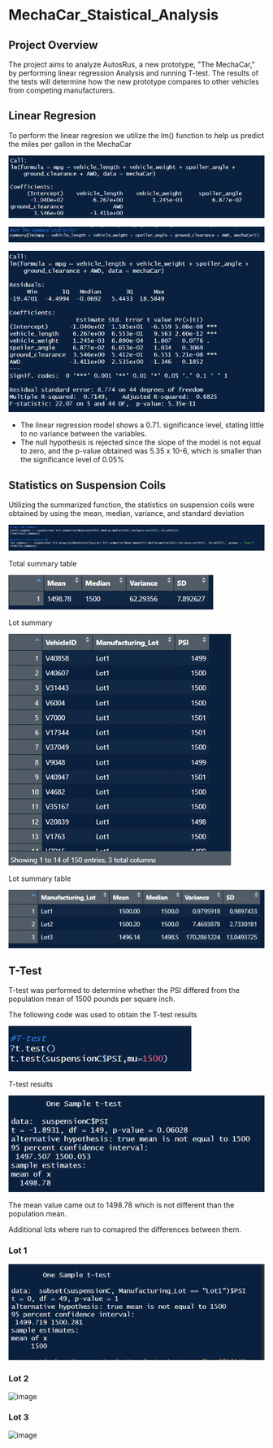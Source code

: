 # MechaCar_Staistical_Analysis

## Project Overview

The project aims to analyze AutosRus, a new prototype, "The MechaCar," by performing linear regression Analysis and running T-test. The results of the tests will determine how the new prototype compares to other vehicles from competing manufacturers.

## Linear Regresion

To perform the linear regresion we utilize the lm() function to help us predict the miles per gallon in the MechaCar

![image](https://github.com/Dibarra11/MechaCar_Staistical_Analysis/blob/2e39bdc572d3a3fea8767840766a8e160aa16a1b/Linear%20regression%20to%20predict%20mpg.png)

![image](https://github.com/Dibarra11/MechaCar_Staistical_Analysis/blob/c5dbbeca53f9a76714d11de7d52ace685a99363e/Linear%20regression%20to%20predict%20mpg3.png)

![image](https://github.com/Dibarra11/MechaCar_Staistical_Analysis/blob/5a250cea2b025f6d4fc35cf80ad126bf0247525f/Linear%20regression%20to%20predict%20mpg%202.png)

- The linear regression model shows a 0.71. significance level, stating little to no variance between the variables.
- The null hypothesis is rejected since the slope of the model is not equal to zero, and the p-value obtained was 5.35 x 10-6, which is smaller than the significance level of 0.05%

## Statistics on Suspension Coils

Utilizing the summarized function, the statistics on suspension coils were obtained by using  the mean, median, variance, and standard deviation

![image](https://github.com/Dibarra11/MechaCar_Staistical_Analysis/blob/7dbc2102e27bfbcf82d328f662e9c5db14f7c6a1/T.png)

Total summary table

![image](https://github.com/Dibarra11/MechaCar_Staistical_Analysis/blob/1f82f5d540ca83ea711cce989d12dd358dfd3983/Totla_Summary.png)

Lot summary 

![image](https://github.com/Dibarra11/MechaCar_Staistical_Analysis/blob/cb3efd332f2055bc73e9150502da84118ea914c5/SuspensionCoils.png)

Lot summary table

![image](https://github.com/Dibarra11/MechaCar_Staistical_Analysis/blob/7265eb36cdfe1f968c1a5b149b2f5b60b8605d54/Lot_Summary.png)

## T-Test

T-test was performed to determine whether the PSI differed from the population mean of 1500 pounds per square inch.

The following code was used to obtain the T-test results


![image](https://github.com/Dibarra11/MechaCar_Staistical_Analysis/blob/6d5e218c7e8318fb42b493932065d3984cee4e90/t-test.png)

T-test results

![image](https://github.com/Dibarra11/MechaCar_Staistical_Analysis/blob/3de3739a10d44fc48ec7cff0833aab1a419a5154/t-test%202.png)

The mean value came out to 1498.78 which is not different than the population mean.

Additional lots where run to comapred the differences between them.

### Lot 1

![image](https://github.com/Dibarra11/MechaCar_Staistical_Analysis/blob/1edf59ba7fa3c813ac039fa1a6edd5b0eb13d3e2/1.png)

### Lot 2

![image]()

### Lot 3

![image]()

